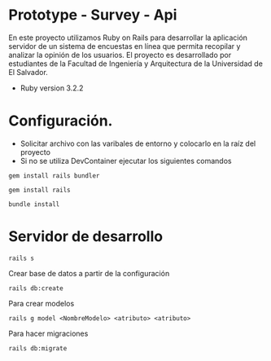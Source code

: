 # Prototype - Survey - Api

En este proyecto utilizamos Ruby on Rails para desarrollar la aplicación servidor de un sistema de encuestas en línea que permita recopilar y analizar la opinión de los usuarios. El proyecto es desarrollado por estudiantes de la Facultad de Ingeniería y Arquitectura de la Universidad de El Salvador.


* Ruby version 3.2.2


# Configuración.
* Solicitar archivo con las varibales de entorno y colocarlo en la raíz del proyecto
* Si no se utiliza DevContainer ejecutar los siguientes comandos
```
gem install rails bundler
```
```
gem install rails
```
```
bundle install
```

# Servidor de desarrollo
```
rails s
```
Crear base de datos a partir de la configuración

```
rails db:create
```
Para crear modelos
```
rails g model <NombreModelo> <atributo> <atributo>
```
Para hacer migraciones
```
rails db:migrate
```



